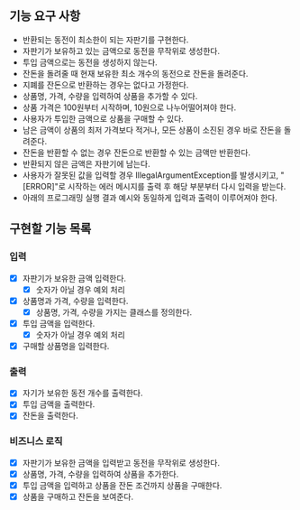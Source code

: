 ## 기능 요구 사항

- 반환되는 동전이 최소한이 되는 자판기를 구현한다.
- 자판기가 보유하고 있는 금액으로 동전을 무작위로 생성한다.
- 투입 금액으로는 동전을 생성하지 않는다.
- 잔돈을 돌려줄 때 현재 보유한 최소 개수의 동전으로 잔돈을 돌려준다.
- 지폐를 잔돈으로 반환하는 경우는 없다고 가정한다.
- 상품명, 가격, 수량을 입력하여 상품을 추가할 수 있다.
- 상품 가격은 100원부터 시작하며, 10원으로 나누어떨어져야 한다.
- 사용자가 투입한 금액으로 상품을 구매할 수 있다.
- 남은 금액이 상품의 최저 가격보다 적거나, 모든 상품이 소진된 경우 바로 잔돈을 돌려준다.
- 잔돈을 반환할 수 없는 경우 잔돈으로 반환할 수 있는 금액만 반환한다.
- 반환되지 않은 금액은 자판기에 남는다.
- 사용자가 잘못된 값을 입력할 경우 IllegalArgumentException를 발생시키고, "[ERROR]"로 시작하는 에러 메시지를 출력 후 해당 부분부터 다시 입력을 받는다.
- 아래의 프로그래밍 실행 결과 예시와 동일하게 입력과 출력이 이루어져야 한다.

## 구현할 기능 목록

### 입력

- [x] 자판기가 보유한 금액 입력한다.
    - [x] 숫자가 아닐 경우 예외 처리
- [x] 상품명과 가격, 수량을 입력한다.
    - [x] 상품명, 가격, 수량을 가지는 클래스를 정의한다.
- [x] 투입 금액을 입력한다.
    - [x] 숫자가 아닐 경우 예외 처리
- [x] 구매할 상품명을 입력한다.

### 출력

- [x] 자기가 보유한 동전 개수를 출력한다.
- [x] 투입 금액을 출력한다.
- [x] 잔돈을 출력한다.

### 비즈니스 로직

- [x] 자판기가 보유한 금액을 입력받고 동전을 무작위로 생성한다.
- [x] 상품명, 가격, 수량을 입력하여 상품을 추가한다.
- [x] 투입 금액을 입력하고 상품을 잔돈 조건까지 상품을 구매한다.
- [x] 상품을 구매하고 잔돈을 보여준다.